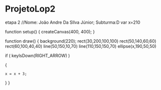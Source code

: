 # ProjetoLop2
etapa 2
//Nome: João Andre Da SIlva Júnior; Subturma:D 
var x=210
    
  function setup() {
  createCanvas(400, 400);
}

function draw() {
  background(220);
  rect(30,200,100,100)
  rect(50,140,60,60)
  rect(60,100,40,40)
  line(50,150,10,70)
  line(110,150,150,70)
  ellipse(x,190,50,50)

 if ( keyIsDown(RIGHT_ARROW) ) 

  {

  	x = x + 3;

  }
}
